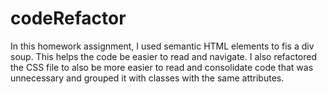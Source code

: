 # codeRefactor
In this homework assignment, I used semantic HTML elements to fis a div soup. This helps the code be easier to read and navigate. I also refactored the CSS file to also be more easier to read and consolidate code that was unnecessary and grouped it with classes with the same attributes.